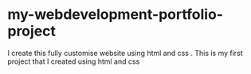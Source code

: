 # my-webdevelopment-portfolio-project
I create this fully customise website using html and css . This is my first project that  I created using html and css
